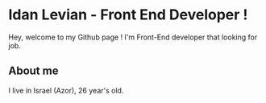 # Idan Levian - Front End Developer !
Hey, welcome to my Github page !
I'm Front-End developer that looking for job.

## About me
I live in Israel (Azor), 26 year's old.

